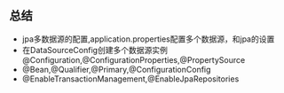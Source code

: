 ## 总结
* jpa多数据源的配置,application.properties配置多个数据源，和jpa的设置
* 在DataSourceConfig创建多个数据源实例@Configuration,@ConfigurationProperties,@PropertySource
* @Bean,@Qualifier,@Primary,@ConfigurationConfig
* @EnableTransactionManagement,@EnableJpaRepositories